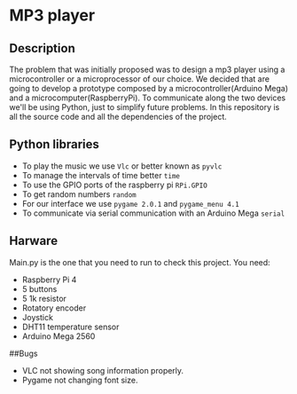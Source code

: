 # MP3 player 
## Description 
 The problem that was initially proposed was to design a mp3 player using a microcontroller or a microprocessor of our choice. We decided that are going to develop a prototype composed by a microcontroller(Arduino Mega) and a microcomputer(RaspberryPi). To communicate along the two devices we'll be using Python, just to simplify future problems. 
In this repository is all the source code and all the dependencies of the project.

## Python libraries
* To play the music we use `Vlc` or better known as `pyvlc`
* To manage the intervals of time better `time`
* To use the GPIO ports of the raspberry pi `RPi.GPIO` 
* To get random numbers `random`
* For our interface we use `pygame 2.0.1` and `pygame_menu 4.1`  
* To communicate via serial communication with an Arduino Mega `serial` 

## Harware
Main.py is the one that you need to run to check this project. You need:
* Raspberry Pi 4
* 5 buttons
* 5 1k resistor
* Rotatory encoder
* Joystick
* DHT11 temperature sensor
* Arduino Mega 2560

##Bugs
* VLC not showing song information properly.
* Pygame not changing font size.
